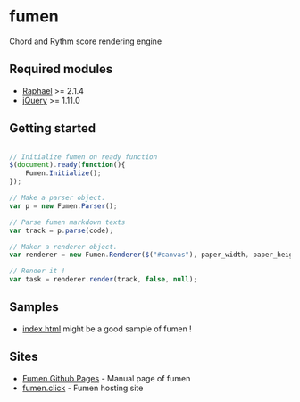 # fumen
Chord and Rythm score rendering engine

## Required modules
* [Raphael](http://raphaeljs.com) >= 2.1.4
* [jQuery](http://jquery.org) >= 1.11.0

## Getting started
```javascript

// Initialize fumen on ready function
$(document).ready(function(){
	Fumen.Initialize();
});

// Make a parser object. 
var p = new Fumen.Parser();

// Parse fumen markdown texts
var track = p.parse(code);

// Maker a renderer object.
var renderer = new Fumen.Renderer($("#canvas"), paper_width, paper_height);

// Render it !
var task = renderer.render(track, false, null);
```

## Samples
* [index.html](index.html) might be a good sample of fumen !

## Sites
* [Fumen Github Pages](http://hbjpn.github.io/fumen/) - Manual page of fumen
* [fumen.click](http://fumen.click) - Fumen hosting site
